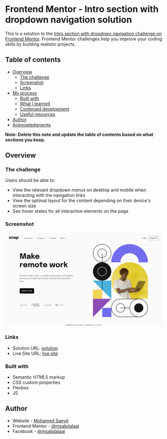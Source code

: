 # Frontend Mentor - Intro section with dropdown navigation solution

This is a solution to the [Intro section with dropdown navigation challenge on Frontend Mentor](https://www.frontendmentor.io/challenges/intro-section-with-dropdown-navigation-ryaPetHE5). Frontend Mentor challenges help you improve your coding skills by building realistic projects.

## Table of contents

- [Overview](#overview)
  - [The challenge](#the-challenge)
  - [Screenshot](#screenshot)
  - [Links](#links)
- [My process](#my-process)
  - [Built with](#built-with)
  - [What I learned](#what-i-learned)
  - [Continued development](#continued-development)
  - [Useful resources](#useful-resources)
- [Author](#author)
- [Acknowledgments](#acknowledgments)

**Note: Delete this note and update the table of contents based on what sections you keep.**

## Overview

### The challenge

Users should be able to:

- View the relevant dropdown menus on desktop and mobile when interacting with the navigation links
- View the optimal layout for the content depending on their device's screen size
- See hover states for all interactive elements on the page

### Screenshot

![](./screenshot.jpg)

### Links

- Solution URL: [solution](https://github.com/msabdalaal/ResponsiveNavigation)
- Live Site URL: [live site](https://msabdalaal.github.io/ResponsiveNavigation/)

### Built with

- Semantic HTML5 markup
- CSS custom properties
- Flexbox
- JS

## Author

- Website - [Mohamed Saeyd](https://github.com/msabdalaal/ResponsiveNavigation)
- Frontend Mentor - [@msabdalaal](https://www.frontendmentor.io/profile/msabdalaal)
- Facebook - [@msabdalaal](https://www.facebook.com/msabdalaal)
